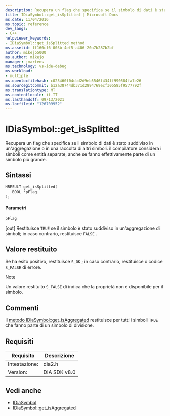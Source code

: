 ```yaml
---
description: Recupera un flag che specifica se il simbolo di dati è stato suddiviso in un'aggregazione o in una raccolta di altri simboli. il compilatore considera i simboli come entità separate, anche se fanno effettivamente parte di un simbolo più grande.
title: IDiaSymbol::get_isSplitted | Microsoft Docs
ms.date: 11/04/2016
ms.topic: reference
dev_langs:
- C++
helpviewer_keywords:
- IDiaSymbol::get_isSplitted method
ms.assetid: ff160cf6-003b-4ef5-a406-20a7b287b2bf
author: mikejo5000
ms.author: mikejo
manager: jmartens
ms.technology: vs-ide-debug
ms.workload:
- multiple
ms.openlocfilehash: c025460f04cbd2d9eb5546f434ff990584fa7e26
ms.sourcegitcommit: b12a38744db371d2894769ecf305585f9577792f
ms.translationtype: MT
ms.contentlocale: it-IT
ms.lasthandoff: 09/13/2021
ms.locfileid: "126709952"
---
```

# <a name="idiasymbolget_issplitted"></a>IDiaSymbol::get_isSplitted
Recupera un flag che specifica se il simbolo di dati è stato suddiviso in un'aggregazione o in una raccolta di altri simboli. il compilatore considera i simboli come entità separate, anche se fanno effettivamente parte di un simbolo più grande.

## <a name="syntax"></a>Sintassi

```C++
HRESULT get_isSplitted(
   BOOL *pFlag
);
```

#### <a name="parameters"></a>Parametri
 `pFlag`

[out] Restituisce `TRUE` se il simbolo è stato suddiviso in un'aggregazione di simboli; in caso contrario, restituisce `FALSE` .

## <a name="return-value"></a>Valore restituito
 Se ha esito positivo, restituisce `S_OK` ; in caso contrario, restituisce o codice `S_FALSE` di errore.

> [!NOTE]
> Un valore restituito `S_FALSE` di indica che la proprietà non è disponibile per il simbolo.

## <a name="remarks"></a>Commenti
 Il [metodo IDiaSymbol::get_isAggregated](../../debugger/debug-interface-access/idiasymbol-get-isaggregated.md) restituisce per tutti i simboli `TRUE` che fanno parte di un simbolo di divisione.

## <a name="requirements"></a>Requisiti

|Requisito|Descrizione|
|-----------------|-----------------|
|Intestazione:|dia2.h|
|Version:|DIA SDK v8.0|

## <a name="see-also"></a>Vedi anche
- [IDiaSymbol](../../debugger/debug-interface-access/idiasymbol.md)
- [IDiaSymbol::get_isAggregated](../../debugger/debug-interface-access/idiasymbol-get-isaggregated.md)
